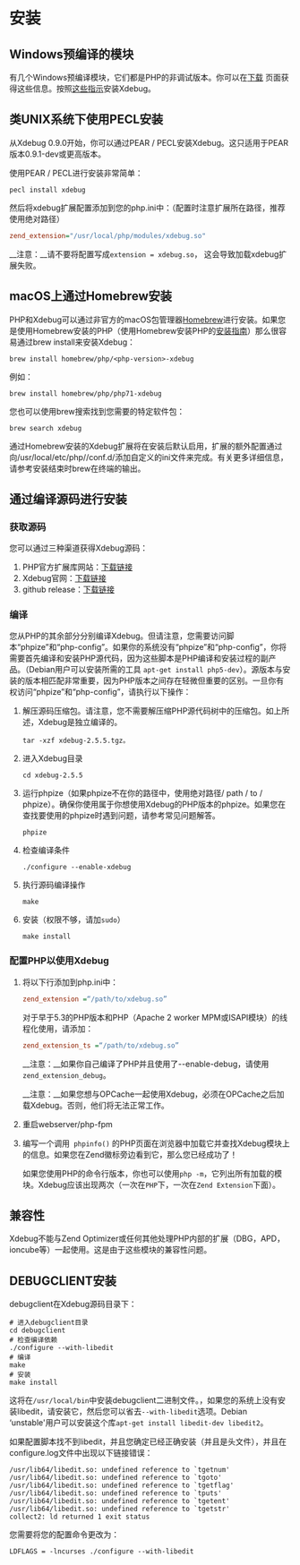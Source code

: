 # 安装

## Windows预编译的模块

有几个Windows预编译模块，它们都是PHP的非调试版本。你可以在[下载](https://xdebug.org/download.php) 页面获得这些信息。按照[这些指示](https://xdebug.org/wizard.php)安装Xdebug。

## 类UNIX系统下使用PECL安装

从Xdebug 0.9.0开始，你可以通过PEAR / PECL安装Xdebug。这只适用于PEAR版本0.9.1-dev或更高版本。

使用PEAR / PECL进行安装非常简单：

```shell
pecl install xdebug
```

然后将xdebug扩展配置添加到您的php.ini中：（配置时注意扩展所在路径，推荐使用绝对路径）

```ini
zend_extension="/usr/local/php/modules/xdebug.so"
```

__注意：__请不要将配置写成`extension = xdebug.so`， 这会导致加载xdebug扩展失败。

## macOS上通过Homebrew安装

PHP和Xdebug可以通过非官方的macOS包管理器[Homebrew](http://brew.sh/)进行安装。如果您是使用Homebrew安装的PHP（使用Homebrew安装PHP的[安装指南](https://github.com/Homebrew/homebrew-php#installation)）那么很容易通过brew install来安装Xdebug：

```shell
brew install homebrew/php/<php-version>-xdebug
```

例如：

```shell
brew install homebrew/php/php71-xdebug
```

您也可以使用brew搜索找到您需要的特定软件包：

```shell
brew search xdebug
```

通过Homebrew安装的Xdebug扩展将在安装后默认启用，扩展的额外配置通过向/usr/local/etc/php/<php-version>/conf.d/添加自定义的ini文件来完成。有关更多详细信息，请参考安装结束时brew在终端的输出。

## 通过编译源码进行安装

### 获取源码

您可以通过三种渠道获得Xdebug源码：

1. PHP官方扩展库网站：[下载链接](http://pecl.php.net/package/xdebug)
2. Xdebug官网：[下载链接](https://xdebug.org/download.php#releases)
3. github release：[下载链接](https://github.com/xdebug/xdebug/releases)

### 编译

您从PHP的其余部分分别编译Xdebug。但请注意，您需要访问脚本“phpize”和“php-config”。如果你的系统没有“phpize”和“php-config”，你将需要首先编译和安装PHP源代码，因为这些脚本是PHP编译和安装过程的副产品。（Debian用户可以安装所需的工具 `apt-get install php5-dev`）。源版本与安装的版本相匹配非常重要，因为PHP版本之间存在轻微但重要的区别。一旦你有权访问“phpize”和“php-config”，请执行以下操作：

1. 解压源码压缩包。请注意，您不需要解压缩PHP源代码树中的压缩包。如上所述，Xdebug是独立编译的。

   ```shell
   tar -xzf xdebug-2.5.5.tgz。
   ```

2. 进入Xdebug目录

   ```shell
   cd xdebug-2.5.5
   ```

3. 运行phpize（如果phpize不在你的路径中，使用绝对路径/ path / to / phpize）。确保你使用属于你想使用Xdebug的PHP版本的phpize。如果您在查找要使用的phpize时遇到问题，请参考常见问题解答。

   ```shell
   phpize
   ```

4. 检查编译条件

   ```shell
   ./configure --enable-xdebug
   ```

5. 执行源码编译操作

   ```shell
   make
   ```

6. 安装（权限不够，请加`sudo`）

   ```shell
   make install
   ```


### 配置PHP以使用Xdebug

1. 将以下行添加到php.ini中：

   ```ini
   zend_extension =“/path/to/xdebug.so”
   ```

   对于早于5.3的PHP版本和PHP（Apache 2 worker MPM或ISAPI模块）的线程化使用，请添加：

   ```ini
   zend_extension_ts =“/path/to/xdebug.so”
   ```

   __注意：__如果你自己编译了PHP并且使用了--enable-debug，请使用`zend_extension_debug`。 

   __注意：__如果您想与OPCache一起使用Xdebug，必须在OPCache之后加载Xdebug。否则，他们将无法正常工作。

2. 重启webserver/php-fpm

3. 编写一个调用` phpinfo()` 的PHP页面在浏览器中加载它并查找Xdebug模块上的信息。如果您在Zend徽标旁边看到它，那么您已经成功了！

   如果您使用PHP的命令行版本，你也可以使用`php -m`，它列出所有加载的模块。Xdebug应该出现两次（一次在`PHP`下，一次在`Zend Extension`下面）。

## 兼容性

Xdebug不能与Zend Optimizer或任何其他处理PHP内部的扩展（DBG，APD，ioncube等）一起使用。这是由于这些模块的兼容性问题。

## DEBUGCLIENT安装

debugclient在Xdebug源码目录下：

```shell
# 进入debugclient目录
cd debugclient
# 检查编译依赖
./configure --with-libedit
# 编译
make
# 安装
make install
```

这将在`/usr/local/bin`中安装debugclient二进制文件。，如果您的系统上没有安装libedit，请安装它，然后您可以省去`--with-libedit`选项。Debian ‘unstable'用户可以安装这个库`apt-get install libedit-dev libedit2`。

如果配置脚本找不到libedit，并且您确定已经正确安装（并且是头文件），并且在configure.log文件中出现以下链接错误：

```
/usr/lib64/libedit.so: undefined reference to `tgetnum'
/usr/lib64/libedit.so: undefined reference to `tgoto'
/usr/lib64/libedit.so: undefined reference to `tgetflag'
/usr/lib64/libedit.so: undefined reference to `tputs'
/usr/lib64/libedit.so: undefined reference to `tgetent'
/usr/lib64/libedit.so: undefined reference to `tgetstr'
collect2: ld returned 1 exit status
```

您需要将您的配置命令更改为：

```shell
LDFLAGS = -lncurses ./configure --with-libedit
```

